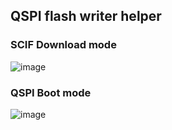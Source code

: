 ## QSPI flash writer helper

### SCIF Download mode

![image](https://user-images.githubusercontent.com/33512027/179448184-b91750da-e556-49e5-b844-b74e335674a1.png)


### QSPI Boot mode

![image](https://user-images.githubusercontent.com/33512027/179448284-abae4818-18ca-424e-b89d-30499e988557.png)
